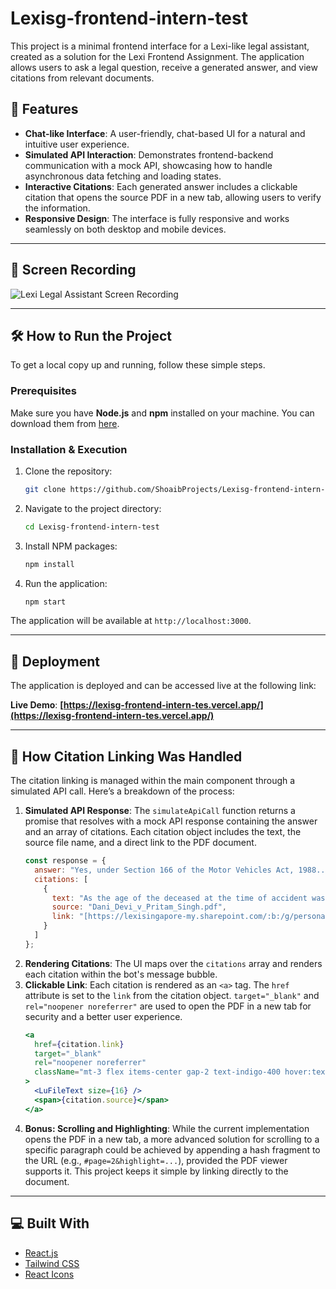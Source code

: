 # Lexisg-frontend-intern-test

This project is a minimal frontend interface for a Lexi-like legal assistant, created as a solution for the Lexi Frontend Assignment. The application allows users to ask a legal question, receive a generated answer, and view citations from relevant documents.

## 🚀 Features

-   **Chat-like Interface**: A user-friendly, chat-based UI for a natural and intuitive user experience.
-   **Simulated API Interaction**: Demonstrates frontend-backend communication with a mock API, showcasing how to handle asynchronous data fetching and loading states.
-   **Interactive Citations**: Each generated answer includes a clickable citation that opens the source PDF in a new tab, allowing users to verify the information.
-   **Responsive Design**: The interface is fully responsive and works seamlessly on both desktop and mobile devices.

---

## 📸 Screen Recording

![Lexi Legal Assistant Screen Recording](https://github.com/user-attachments/assets/ababea82-8a60-46fc-a5a1-7dd3f80ae945)

---

## 🛠️ How to Run the Project

To get a local copy up and running, follow these simple steps.

### Prerequisites

Make sure you have **Node.js** and **npm** installed on your machine. You can download them from [here](https://nodejs.org/).

### Installation & Execution

1.  Clone the repository:
    ```sh
    git clone https://github.com/ShoaibProjects/Lexisg-frontend-intern-tes
    ```
2.  Navigate to the project directory:
    ```sh
    cd Lexisg-frontend-intern-test
    ```
3.  Install NPM packages:
    ```sh
    npm install
    ```
4.  Run the application:
    ```sh
    npm start
    ```

The application will be available at `http://localhost:3000`.

---

## 🚀 Deployment

The application is deployed and can be accessed live at the following link:

**Live Demo**: **[https://lexisg-frontend-intern-tes.vercel.app/](https://lexisg-frontend-intern-tes.vercel.app/)**

---

## 📂 How Citation Linking Was Handled

The citation linking is managed within the main component through a simulated API call. Here’s a breakdown of the process:

1.  **Simulated API Response**: The `simulateApiCall` function returns a promise that resolves with a mock API response containing the answer and an array of citations. Each citation object includes the text, the source file name, and a direct link to the PDF document.
    ```javascript
    const response = {
      answer: "Yes, under Section 166 of the Motor Vehicles Act, 1988...",
      citations: [
        {
          text: "As the age of the deceased at the time of accident was held to be about 54–55 years...",
          source: "Dani_Devi_v_Pritam_Singh.pdf",
          link: "[https://lexisingapore-my.sharepoint.com/:b:/g/personal/harshit_lexi_sg/EdOegeiR_gdBvQxdyW4xE6oBCDgj5E4Bo5wjvhPHpqgIuQ?e=TEu4vz](https://lexisingapore-my.sharepoint.com/:b:/g/personal/harshit_lexi_sg/EdOegeiR_gdBvQxdyW4xE6oBCDgj5E4Bo5wjvhPHpqgIuQ?e=TEu4vz)"
        }
      ]
    };
    ```
2.  **Rendering Citations**: The UI maps over the `citations` array and renders each citation within the bot's message bubble.
3.  **Clickable Link**: Each citation is rendered as an `<a>` tag. The `href` attribute is set to the `link` from the citation object. `target="_blank"` and `rel="noopener noreferrer"` are used to open the PDF in a new tab for security and a better user experience.
    ```jsx
    <a
      href={citation.link}
      target="_blank"
      rel="noopener noreferrer"
      className="mt-3 flex items-center gap-2 text-indigo-400 hover:text-indigo-300 text-sm font-medium transition-colors"
    >
      <LuFileText size={16} />
      <span>{citation.source}</span>
    </a>
    ```
4.  **Bonus: Scrolling and Highlighting**: While the current implementation opens the PDF in a new tab, a more advanced solution for scrolling to a specific paragraph could be achieved by appending a hash fragment to the URL (e.g., `#page=2&highlight=...`), provided the PDF viewer supports it. This project keeps it simple by linking directly to the document.

---

## 💻 Built With

-   [React.js](https://reactjs.org/)
-   [Tailwind CSS](https://tailwindcss.com/)
-   [React Icons](https://react-icons.github.io/react-icons/)
